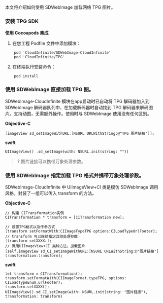 
本文将介绍如何使用 SDWebImage 加载网络 TPG 图片。

### 安装 TPG SDK

**使用 Cocoapods 集成**

1. 在您工程 Podfile 文件中添加模块：
```
    pod 'CloudInfinite/SDWebImage-CloudInfinite'
    pod 'CloudInfinite/TPG'
```
2. 在终端执行安装命令：
```
    pod install
```

### 使用 SDWebImage 直接加载 TPG 图。
SDWebImage-CloudInfinite 模块在app启动时已自动将 TPG 解码器加入到 SDWebImage 解码器队列中，在加载解码器时自动找到 TPG 解码器来解码图片。支持动图，无需额外操作。使用时与 SDWebImage 使用没有任何区别。

**Objective-C**
```
[imageView sd_setImageWithURL:[NSURL URLWithString:@"TPG 图片链接"]];
```

**swift**
```
UIImageView() .sd_setImage(with: NSURL.init(string: ""))
```
>? 图片链接可以携带万象处理参数。

### 使用 SDWebImage 指定加载 TPG 格式并携带万象处理参数。
SDWebImage-CloudInfinite 中 UIImageView+CI 类是模仿 SDWebImage 调用风格，封装了一组可以传入 transform 的方法。

**Objective-C**
```
// 构建 CITransformation实例
CITransformation * transform = [CITransformation new];

// 设置TPG格式以及传参方式
[transform setFormatWith:CIImageTypeTPG options:CILoadTypeUrlFooter];
// transform 可以继续指定其他处理参数
[transform setXXXX:];
// 调用UIImageView+CI 类种方法，加载图片
[self.imageView sd_CI_setImageWithURL:[NSURL URLWithString:@"图片链接"] transformation:transform];
```

**swift**
```
let transform = CITransformation();
transform.setFormatWith(CIImageFormat.typeTPG, options: CILoadTypeEnum.urlFooter);
transform.setXXXX();
UIImageView().sd_CI_setImage(with: NSURL.init(string: "图片链接"), transformation: transform)
```


